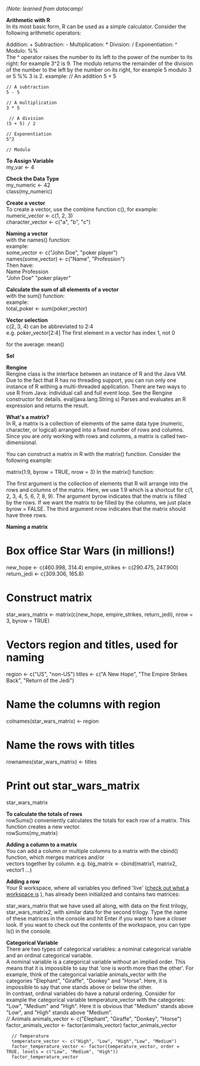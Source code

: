 /*Note: learned from datacamp*/   

**Arithmetic with R**   
In its most basic form, R can be used as a simple calculator. Consider the following arithmetic operators:

Addition: +
Subtraction: -
Multiplication: *
Division: /
Exponentiation: ^
Modulo: %%  
The ^ operator raises the number to its left to the power of the number to its right: for example 3^2 is 9.
The modulo returns the remainder of the division of the number to the left by the number on its right, for example 5 modulo 3 or 5 %% 3 is 2.
example:
    // An addition
    5 + 5 
    
    // A subtraction
    5 - 5 
    
    // A multiplication
    3 * 5
    
     // A division
    (5 + 5) / 2 
    
    // Exponentiation
    5^2
    
    // Modulo
    
**To Assign Variable**  
my_var <- 4   

**Check the Data Type**  
my_numeric <- 42  
class(my_numeric)

**Create a vector**  
To create a vector, use the combine function c(), for example:  
numeric_vector <- c(1, 2, 3)  
character_vector <- c("a", "b", "c")

**Naming a vector**  
with the names() function:  
example:  
some_vector <- c("John Doe", "poker player")  
names(some_vector) <- c("Name", "Profession")  
Then have:  
    Name    Profession  
 "John Doe" "poker player"

**Calculate the sum of all elements of a vector**  
with the sum() function:  
example:  
total_poker <- sum(poker_vector)  

**Vector selection**  
c(2, 3, 4) can be abbreviated to 2:4  
e.g. poker_vector[2:4]
The first element in a vector has index 1, not 0  

for the average: mean()

**Sel**

**Rengine**  
Rengine class is the interface between an instance of R and the Java VM. Due to the fact that R has no threading support, you can run only one instance of R withing a multi-threaded application. There are two ways to use R from Java: individual call and full event loop. See the Rengine constructor for details.
eval(java.lang.String s)  Parses and evaluates an R expression and returns the result.

**What's a matrix?**  
In R, a matrix is a collection of elements of the same data type (numeric, character, or logical) arranged into a fixed number of rows and columns. Since you are only working with rows and columns, a matrix is called two-dimensional.

You can construct a matrix in R with the matrix() function. Consider the following example:

matrix(1:9, byrow = TRUE, nrow = 3)
In the matrix() function:

The first argument is the collection of elements that R will arrange into the rows and columns of the matrix. Here, we use 1:9 which is a shortcut for c(1, 2, 3, 4, 5, 6, 7, 8, 9).
The argument byrow indicates that the matrix is filled by the rows. If we want the matrix to be filled by the columns, we just place byrow = FALSE.
The third argument nrow indicates that the matrix should have three rows.

**Naming a matrix**  
# Box office Star Wars (in millions!)
new_hope <- c(460.998, 314.4)
empire_strikes <- c(290.475, 247.900)
return_jedi <- c(309.306, 165.8)

# Construct matrix
star_wars_matrix <- matrix(c(new_hope, empire_strikes, return_jedi), nrow = 3, byrow = TRUE)

# Vectors region and titles, used for naming
region <- c("US", "non-US")
titles <- c("A New Hope", "The Empire Strikes Back", "Return of the Jedi")

# Name the columns with region
colnames(star_wars_matrix) <- region

# Name the rows with titles
rownames(star_wars_matrix) <- titles

# Print out star_wars_matrix
star_wars_matrix

**To calculate the totals of rows**  
rowSums() conveniently calculates the totals for each row of a matrix. This function creates a new vector.  
rowSums(my_matrix)  

**Adding a column to a matrix**  
You can add a column or multiple columns to a matrix with the cbind() function, which merges matrices and/or  
vectors together by column. e.g.
big_matrix <- cbind(matrix1, matrix2, vector1 ...)

**Adding a row**  
Your R workspace, where all variables you defined 'live' ([check out what a workspace is](http://www.statmethods.net/interface/workspace.html) ), has already been initialized and contains two matrices:

star_wars_matrix that we have used all along, with data on the first trilogy,
star_wars_matrix2, with similar data for the second trilogy.
Type the name of these matrices in the console and hit Enter if you want to have a closer look. If you want to check out the contents of the workspace, you can type ls() in the console.

**Categorical Variable**  
There are two types of categorical variables: a nominal categorical variable and an ordinal categorical variable.  
A nominal variable is a categorical variable without an implied order. This means that it is impossible to say that 'one is worth more than the other'. For example, think of the categorical variable animals_vector with the categories "Elephant", "Giraffe", "Donkey" and "Horse". Here, it is impossible to say that one stands above or below the other.  
In contrast, ordinal variables do have a natural ordering. Consider for example the categorical variable temperature_vector with the categories: "Low", "Medium" and "High". Here it is obvious that "Medium" stands above "Low", and "High" stands above "Medium".  
      // Animals
      animals_vector <- c("Elephant", "Giraffe", "Donkey", "Horse")
      factor_animals_vector <- factor(animals_vector)
      factor_animals_vector

      // Temperature
      temperature_vector <- c("High", "Low", "High","Low", "Medium")
      factor_temperature_vector <- factor(temperature_vector, order = TRUE, levels = c("Low", "Medium", "High"))
      factor_temperature_vector
